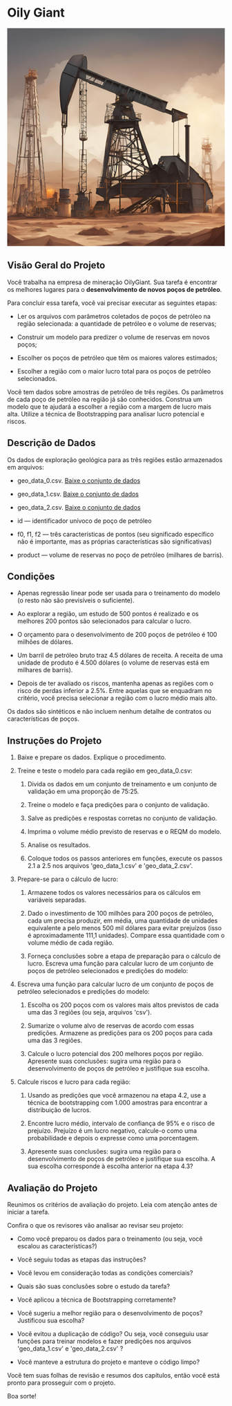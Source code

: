 # Oily Giant
![Oil company](img/oil.png)

## Visão Geral do Projeto


Você trabalha na empresa de mineração OilyGiant. Sua tarefa é encontrar os melhores lugares para o **desenvolvimento de novos poços de petróleo**.

Para concluir essa tarefa, você vai precisar executar as seguintes etapas:

- Ler os arquivos com parâmetros coletados de poços de petróleo na região selecionada: a quantidade de petróleo e o volume de reservas;

- Construir um modelo para predizer o volume de reservas em novos poços;

- Escolher os poços de petróleo que têm os maiores valores estimados;

- Escolher a região com o maior lucro total para os poços de petróleo selecionados.

Você tem dados sobre amostras de petróleo de três regiões. Os parâmetros de cada poço de petróleo na região já são conhecidos. Construa um modelo que te ajudará a escolher a região com a margem de lucro mais alta. Utilize a técnica de Bootstrapping para analisar lucro potencial e riscos.

## Descrição de Dados

Os dados de exploração geológica para as três regiões estão armazenados em arquivos:


- geo_data_0.csv. [Baixe o conjunto de dados](https://practicum-content.s3.us-west-1.amazonaws.com/datasets/geo_data_0.csv)

- geo_data_1.csv. [Baixe o conjunto de dados](https://practicum-content.s3.us-west-1.amazonaws.com/datasets/geo_data_1.csv)

- geo_data_2.csv. [Baixe o conjunto de dados](https://practicum-content.s3.us-west-1.amazonaws.com/datasets/geo_data_2.csv)

- id — identificador unívoco de poço de petróleo

- f0, f1, f2 — três características de pontos (seu significado específico não é importante, mas as próprias características são significativas)

- product — volume de reservas no poço de petróleo (milhares de barris).

## Condições


- Apenas regressão linear pode ser usada para o treinamento do modelo (o resto não são previsíveis o suficiente).

- Ao explorar a região, um estudo de 500 pontos é realizado e os melhores 200 pontos são selecionados para calcular o lucro.

- O orçamento para o desenvolvimento de 200 poços de petróleo é 100 milhões de dólares.

- Um barril de petróleo bruto traz 4.5 dólares de receita. A receita de uma unidade de produto é 4.500 dólares (o volume de reservas está em milhares de barris).

- Depois de ter avaliado os riscos, mantenha apenas as regiões com o risco de perdas inferior a 2.5%. Entre aquelas que se enquadram no critério, você precisa selecionar a região com o lucro médio mais alto.

Os dados são sintéticos e não incluem nenhum detalhe de contratos ou características de poços.

## Instruções do Projeto


1. Baixe e prepare os dados. Explique o procedimento.

2. Treine e teste o modelo para cada região em geo_data_0.csv:

    1. Divida os dados em um conjunto de treinamento e um conjunto de validação em uma proporção de 75:25.

    2. Treine o modelo e faça predições para o conjunto de validação.

    3. Salve as predições e respostas corretas no conjunto de validação.

    4. Imprima o volume médio previsto de reservas e o REQM do modelo.

    5. Analise os resultados.

    6. Coloque todos os passos anteriores em funções, execute os passos 2.1 a 2.5 nos arquivos 'geo_data_1.csv' e 'geo_data_2.csv'.

3. Prepare-se para o cálculo de lucro:

    1. Armazene todos os valores necessários para os cálculos em variáveis separadas.

    2. Dado o investimento de 100 milhões para 200 poços de petróleo, cada um precisa produzir, em média, uma quantidade de unidades equivalente a pelo menos 500 mil dólares para evitar prejuízos (isso é aproximadamente 111,1 unidades). Compare essa quantidade com o volume médio de cada região.

    3. Forneça conclusões sobre a etapa de preparação para o cálculo de lucro.
    Escreva uma função para calcular lucro de um conjunto de poços de petróleo selecionados e predições do modelo:

4. Escreva uma função para calcular lucro de um conjunto de poços de petróleo selecionados e predições do modelo:

    1. Escolha os 200 poços com os valores mais altos previstos de cada uma das 3 regiões (ou seja, arquivos 'csv').

    2. Sumarize o volume alvo de reservas de acordo com essas predições. Armazene as predições para os 200 poços para cada uma das 3 regiões.

    3. Calcule o lucro potencial dos 200 melhores poços por região. Apresente suas conclusões: sugira uma região para o desenvolvimento de poços de petróleo e justifique sua escolha.

5. Calcule riscos e lucro para cada região:

    1. Usando as predições que você armazenou na etapa 4.2, use a técnica de bootstrapping com 1.000 amostras para encontrar a distribuição de lucros.

    2. Encontre lucro médio, intervalo de confiança de 95% e o risco de prejuízo. Prejuízo é um lucro negativo, calcule-o como uma probabilidade e depois o expresse como uma porcentagem.

    3. Apresente suas conclusões: sugira uma região para o desenvolvimento de poços de petróleo e justifique sua escolha. A sua escolha corresponde à escolha anterior na etapa 4.3?


## Avaliação do Projeto

Reunimos os critérios de avaliação do projeto. Leia com atenção antes de iniciar a tarefa.

Confira o que os revisores vão analisar ao revisar seu projeto:


- Como você preparou os dados para o treinamento (ou seja, você escalou as características?)

- Você seguiu todas as etapas das instruções?

- Você levou em consideração todas as condições comerciais?

- Quais são suas conclusões sobre o estudo da tarefa?

- Você aplicou a técnica de Bootstrapping corretamente?

- Você sugeriu a melhor região para o desenvolvimento de poços? Justificou sua escolha?

- Você evitou a duplicação de código? Ou seja, você conseguiu usar funções para treinar modelos e fazer predições nos arquivos 'geo_data_1.csv' e 'geo_data_2.csv' ?

- Você manteve a estrutura do projeto e manteve o código limpo?

Você tem suas folhas de revisão e resumos dos capítulos, então você está pronto para prosseguir com o projeto.

Boa sorte!